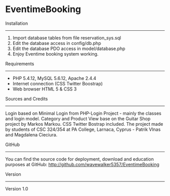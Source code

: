 EventimeBooking
===============

Installation
_____________________________

1) Import database tables from file reservation_sys.sql
2) Edit the database access in config/db.php
3) Edit the database PDO access in model/database.php
4) Enjoy Eventime booking system working.

Requirements
______________________________
- PHP 5.4.12,  MySQL 5.6.12, Apache 2.4.4
- Internet connection (CSS Twitter Boostrap)
- Web browser HTML 5 & CSS 3

Sources and Credits
____________________________
Login based on Minimal Login from PHP-Login Project - mainly the classes and login model.
Category and Product View base on the Guitar Shop project by Markos Markou.
CSS Twitter Bostrap included.
The project made by students of CSC 324/354 at PA College, Larnaca, Cyprus - Patrik Vlnas and Magdalena Cieciura.

GitHub
_____________________________
You can find the source code for deployment, download and education purposes at
GitHub:
http://github.com/wavewalker5357/EventimeBooking

Version
_____________________________
Version 1.0
